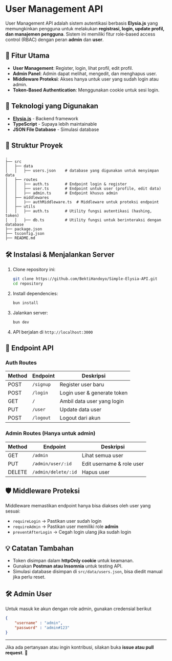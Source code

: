 # User Management API

User Management API adalah sistem autentikasi berbasis **Elysia.js** yang memungkinkan pengguna untuk melakukan **registrasi, login, update profil, dan manajemen pengguna**. Sistem ini memiliki fitur role-based access control (RBAC) dengan peran **admin** dan **user**.

## 🚀 Fitur Utama
- **User Management**: Register, login, lihat profil, edit profil.
- **Admin Panel**: Admin dapat melihat, mengedit, dan menghapus user.
- **Middleware Proteksi**: Akses hanya untuk user yang sudah login atau admin.
- **Token-Based Authentication**: Menggunakan cookie untuk sesi login.

## 📌 Teknologi yang Digunakan
- **[Elysia.js](https://elysiajs.com/)** - Backend framework
- **TypeScript** - Supaya lebih maintainable
- **JSON File Database** - Simulasi database

## 📂 Struktur Proyek
```
.
├── src
│   ├── data
│   │   ├── users.json    # database yang digunakan untuk menyimpan data
│   ├── routes
│   │   ├── auth.ts       # Endpoint login & register
│   │   ├── user.ts       # Endpoint untuk user (profile, edit data)
│   │   ├── admin.ts      # Endpoint khusus admin
│   ├── middlewares
│   │   ├── authMiddleware.ts  # Middleware untuk proteksi endpoint
│   ├── utils
│   │   ├── auth.ts       # Utility fungsi autentikasi (hashing, token)
│   │   ├── db.ts         # Utility fungsi untuk berinteraksi dengan database 
├── package.json
├── tsconfig.json
├── README.md
```

## 🛠 Instalasi & Menjalankan Server
1. Clone repository ini:
   ```sh
   git clone https://github.com/BektiHandoyo/Simple-Elysia-API.git
   cd repository
   ```
2. Install dependencies:
   ```sh
   bun install
   ```
3. Jalankan server:
   ```sh
   bun dev
   ```
4. API berjalan di `http://localhost:3000`

## 📌 Endpoint API
### **Auth Routes**
| Method | Endpoint    | Deskripsi |
|--------|------------|-----------|
| POST   | `/signup`  | Register user baru |
| POST   | `/login`   | Login user & generate token |
| GET    | `/`    | Ambil data user yang login |
| PUT    | `/user`    | Update data user |
| POST   | `/logout`  | Logout dari akun |

### **Admin Routes** (Hanya untuk admin)
| Method | Endpoint    | Deskripsi |
|--------|------------|-----------|
| GET    | `/admin`   | Lihat semua user |
| PUT    | `/admin/user/:id` | Edit username & role user |
| DELETE | `/admin/delete/:id` | Hapus user |

## 🛡️ Middleware Proteksi
Middleware memastikan endpoint hanya bisa diakses oleh user yang sesuai:
- `requireLogin` → Pastikan user sudah login
- `requireAdmin` → Pastikan user memiliki role **admin**
- `preventAfterLogin` → Cegah login ulang jika sudah login

## 💡 Catatan Tambahan
- Token disimpan dalam **httpOnly cookie** untuk keamanan.
- Gunakan **Postman atau Insomnia** untuk testing API.
- Simulasi database disimpan di `src/data/users.json`, bisa diedit manual jika perlu reset.

## 🛠️ Admin User
Untuk masuk ke akun dengan role admin, gunakan credensial berikut
```json
{
    "username" : "admin",
    "password" : "admin#123"
}
```

---
Jika ada pertanyaan atau ingin kontribusi, silakan buka **issue atau pull request**. 🚀

